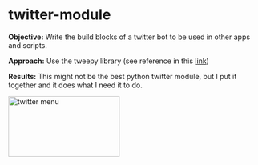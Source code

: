 # twitter-module
<strong>Objective:</strong> Write the build blocks of a twitter bot to be used in other apps and scripts.

<strong>Approach:</strong> Use the tweepy library (see reference in this <a href="http://www.tweepy.org/">link</a>)

<strong>Results:</strong> This might not be the best python twitter module, but I put it together and it does what I need it to do.

<img class="aligncenter size-full wp-image-120" src="http://angularpi.com/wp-content/uploads/2017/03/twitter_menu.png" alt="twitter menu" width="222" height="121" />
